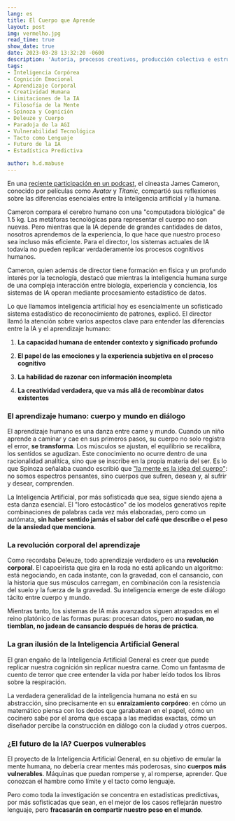 ```yaml
---
lang: es
title: El Cuerpo que Aprende
layout: post
img: vermelho.jpg
read_time: true
show_date: true
date: 2023-03-28 13:32:20 -0600
description: 'Autoría, procesos creativos, producción colectiva e estructuras sociales.'
tags:
- Inteligencia Corpórea
- Cognición Emocional
- Aprendizaje Corporal
- Creatividad Humana
- Limitaciones de la IA
- Filosofía de la Mente
- Spinoza y Cognición
- Deleuze y Cuerpo
- Paradoja de la AGI
- Vulnerabilidad Tecnológica
- Tacto como Lenguaje
- Futuro de la IA
- Estadística Predictiva

author: h.d.mabuse
---
```


En una [reciente participación en un podcast](https://youtu.be/qOdjM14QW0s?si=WavqmRCYdsISnYFF), el cineasta James Cameron, conocido por películas como *Avatar* y *Titanic*, compartió sus reflexiones sobre las diferencias esenciales entre la inteligencia artificial y la humana.  

Cameron compara el cerebro humano con una "computadora biológica" de 1.5 kg. Las metáforas tecnológicas para representar el cuerpo no son nuevas. Pero mientras que la IA depende de grandes cantidades de datos, nosotros aprendemos de la experiencia, lo que hace que nuestro proceso sea incluso más eficiente. Para el director, los sistemas actuales de IA todavía no pueden replicar verdaderamente los procesos cognitivos humanos.

Cameron, quien además de director tiene formación en física y un profundo interés por la tecnología, destacó que mientras la inteligencia humana surge de una compleja interacción entre biología, experiencia y conciencia, los sistemas de IA operan mediante procesamiento estadístico de datos.

Lo que llamamos inteligencia artificial hoy es esencialmente un sofisticado sistema estadístico de reconocimiento de patrones, explicó. El director llamó la atención sobre varios aspectos clave para entender las diferencias entre la IA y el aprendizaje humano:

1.  **La capacidad humana de entender contexto y significado profundo**
    
2.  **El papel de las emociones y la experiencia subjetiva en el proceso cognitivo**
    
3.  **La habilidad de razonar con información incompleta**
    
4.  **La creatividad verdadera, que va más allá de recombinar datos existentes**  
    

### **El aprendizaje humano: cuerpo y mundo en diálogo**

El aprendizaje humano es una danza entre carne y mundo. Cuando un niño aprende a caminar y cae en sus primeros pasos, su cuerpo no solo registra el error, **se transforma**. Los músculos se ajustan, el equilibrio se recalibra, los sentidos se agudizan. Este conocimiento no ocurre dentro de una racionalidad analítica, sino que se inscribe en la propia materia del ser. Es lo que Spinoza señalaba cuando escribió que ["la mente es la idea del cuerpo"](https://razaoinadequada.com/2013/08/25/espinosa-o-que-pode-o-corpo/): no somos espectros pensantes, sino cuerpos que sufren, desean y, al sufrir y desear, comprenden.  

La Inteligencia Artificial, por más sofisticada que sea, sigue siendo ajena a esta danza esencial. El "loro estocástico" de los modelos generativos repite combinaciones de palabras cada vez más elaboradas, pero como un autómata, **sin haber sentido jamás el sabor del café que describe o el peso de la ansiedad que menciona**.  

### **La revolución corporal del aprendizaje**

Como recordaba Deleuze, todo aprendizaje verdadero es una **revolución corporal**. El capoeirista que gira en la roda no está aplicando un algoritmo: está negociando, en cada instante, con la gravedad, con el cansancio, con la historia que sus músculos carregam, en combinación con la resistencia del suelo y la fuerza de la gravedad. Su inteligencia emerge de este diálogo tácito entre cuerpo y mundo.

Mientras tanto, los sistemas de IA más avanzados siguen atrapados en el reino platónico de las formas puras: procesan datos, pero **no sudan, no tiemblan, no jadean de cansancio después de horas de práctica**.  

### **La gran ilusión de la Inteligencia Artificial General**

El gran engaño de la Inteligencia Artificial General es creer que puede replicar nuestra cognición sin replicar nuestra carne. Como un fantasma de cuento de terror que cree entender la vida por haber leído todos los libros sobre la respiración.

La verdadera generalidad de la inteligencia humana no está en su abstracción, sino precisamente en su **enraizamiento corpóreo**: en cómo un matemático piensa con los dedos que garabatean en el papel, cómo un cocinero sabe por el aroma que escapa a las medidas exactas, cómo un diseñador percibe la construcción en diálogo con la ciudad y otros cuerpos.  

### **¿El futuro de la IA? Cuerpos vulnerables**

El proyecto de la Inteligencia Artificial General, en su objetivo de emular la mente humana, no debería crear mentes más poderosas, sino **cuerpos más vulnerables**. Máquinas que puedan romperse y, al romperse, aprender. Que conozcan el hambre como límite y el tacto como lenguaje.

Pero como toda la investigación se concentra en estadísticas predictivas, por más sofisticadas que sean, en el mejor de los casos reflejarán nuestro lenguaje, pero **fracasarán en compartir nuestro peso en el mundo**.
